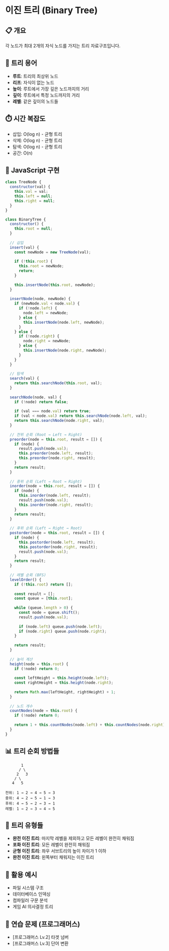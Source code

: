 # 이진 트리 (Binary Tree)

## 📋 개요
각 노드가 최대 2개의 자식 노드를 가지는 트리 자료구조입니다.

## 🔧 트리 용어
- **루트**: 트리의 최상위 노드
- **리프**: 자식이 없는 노드
- **높이**: 루트에서 가장 깊은 노드까지의 거리
- **깊이**: 루트에서 특정 노드까지의 거리
- **레벨**: 같은 깊이의 노드들

## ⏱️ 시간 복잡도
- 삽입: O(log n) - 균형 트리
- 삭제: O(log n) - 균형 트리
- 탐색: O(log n) - 균형 트리
- 공간: O(n)

## 📝 JavaScript 구현
```javascript
class TreeNode {
  constructor(val) {
    this.val = val;
    this.left = null;
    this.right = null;
  }
}

class BinaryTree {
  constructor() {
    this.root = null;
  }
  
  // 삽입
  insert(val) {
    const newNode = new TreeNode(val);
    
    if (!this.root) {
      this.root = newNode;
      return;
    }
    
    this.insertNode(this.root, newNode);
  }
  
  insertNode(node, newNode) {
    if (newNode.val < node.val) {
      if (!node.left) {
        node.left = newNode;
      } else {
        this.insertNode(node.left, newNode);
      }
    } else {
      if (!node.right) {
        node.right = newNode;
      } else {
        this.insertNode(node.right, newNode);
      }
    }
  }
  
  // 탐색
  search(val) {
    return this.searchNode(this.root, val);
  }
  
  searchNode(node, val) {
    if (!node) return false;
    
    if (val === node.val) return true;
    if (val < node.val) return this.searchNode(node.left, val);
    return this.searchNode(node.right, val);
  }
  
  // 전위 순회 (Root → Left → Right)
  preorder(node = this.root, result = []) {
    if (node) {
      result.push(node.val);
      this.preorder(node.left, result);
      this.preorder(node.right, result);
    }
    return result;
  }
  
  // 중위 순회 (Left → Root → Right)
  inorder(node = this.root, result = []) {
    if (node) {
      this.inorder(node.left, result);
      result.push(node.val);
      this.inorder(node.right, result);
    }
    return result;
  }
  
  // 후위 순회 (Left → Right → Root)
  postorder(node = this.root, result = []) {
    if (node) {
      this.postorder(node.left, result);
      this.postorder(node.right, result);
      result.push(node.val);
    }
    return result;
  }
  
  // 레벨 순회 (BFS)
  levelOrder() {
    if (!this.root) return [];
    
    const result = [];
    const queue = [this.root];
    
    while (queue.length > 0) {
      const node = queue.shift();
      result.push(node.val);
      
      if (node.left) queue.push(node.left);
      if (node.right) queue.push(node.right);
    }
    
    return result;
  }
  
  // 높이 계산
  height(node = this.root) {
    if (!node) return 0;
    
    const leftHeight = this.height(node.left);
    const rightHeight = this.height(node.right);
    
    return Math.max(leftHeight, rightHeight) + 1;
  }
  
  // 노드 개수
  countNodes(node = this.root) {
    if (!node) return 0;
    
    return 1 + this.countNodes(node.left) + this.countNodes(node.right);
  }
}
```

## 📊 트리 순회 방법들
```
       1
      / \
     2   3
    / \
   4   5

전위: 1 → 2 → 4 → 5 → 3
중위: 4 → 2 → 5 → 1 → 3
후위: 4 → 5 → 2 → 3 → 1
레벨: 1 → 2 → 3 → 4 → 5
```

## 🎯 트리 유형들
- **완전 이진 트리**: 마지막 레벨을 제외하고 모든 레벨이 완전히 채워짐
- **포화 이진 트리**: 모든 레벨이 완전히 채워짐
- **균형 이진 트리**: 좌우 서브트리의 높이 차이가 1 이하
- **완전 이진 트리**: 왼쪽부터 채워지는 이진 트리

## 🎯 활용 예시
- 파일 시스템 구조
- 데이터베이스 인덱싱
- 컴파일러 구문 분석
- 게임 AI 의사결정 트리

## 🧪 연습 문제 (프로그래머스)
- [프로그래머스 Lv.2] 타겟 넘버
- [프로그래머스 Lv.3] 단어 변환
